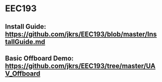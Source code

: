 # EEC193
## Install Guide: https://github.com/jkrs/EEC193/blob/master/InstallGuide.md
## Basic Offboard Demo: https://github.com/jkrs/EEC193/tree/master/UAV_Offboard
